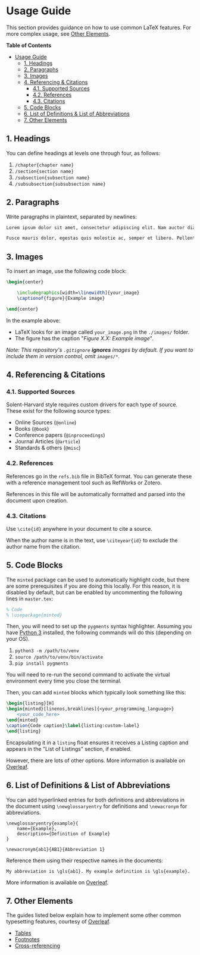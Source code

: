 # Usage Guide

This section provides guidance on how to use common LaTeX features. For more complex usage, see [Other Elements](#other-elements).

**Table of Contents**

- [Usage Guide](#usage-guide)
  - [1. Headings](#1-headings)
  - [2. Paragraphs](#2-paragraphs)
  - [3. Images](#3-images)
  - [4. Referencing \& Citations](#4-referencing--citations)
    - [4.1. Supported Sources](#41-supported-sources)
    - [4.2. References](#42-references)
    - [4.3. Citations](#43-citations)
  - [5. Code Blocks](#5-code-blocks)
  - [6. List of Definitions \& List of Abbreviations](#6-list-of-definitions--list-of-abbreviations)
  - [7. Other Elements](#7-other-elements)

## 1. Headings

You can define headings at levels one through four, as follows:

1. `/chapter{chapter name}`
2. `/section{section name}`
3. `/subsection{subsection name}`
4. `/subsubsection{subsubsection name}`

## 2. Paragraphs

Write paragraphs in plaintext, separated by newlines:

```tex
Lorem ipsum dolor sit amet, consectetur adipiscing elit. Nam auctor diam augue, at fermentum mauris cursus eget.

Fusce mauris dolor, egestas quis molestie ac, semper et libero. Pellentesque varius eros in dui porta suscipit.
```

## 3. Images

To insert an image, use the following code block:

```tex
\begin{center}

    \includegraphics[width=\linewidth]{your_image}
    \captionof{figure}{Example image}

\end{center}
```

In the example above:

- LaTeX looks for an image called `your_image.png` in the `./images/` folder.
- The figure has the caption "*Figure X.X: Example image*".

*Note: This repository's `.gitignore` ***ignores*** images by default. If you want to include them in version control, omit  `images/*`.*

## 4. Referencing & Citations

### 4.1. Supported Sources

Solent-Harvard style requires custom drivers for each type of source. These exist for the following source types:

- Online Sources (`@online`)
- Books (`@book`)
- Conference papers (`@inproceedings`)
- Journal Articles (`@article`)
- Standards & others (`@misc`)

### 4.2. References

References go in the `refs.bib` file in BibTeX format. You can generate these with a reference management tool such as RefWorks or Zotero.

References in this file will be automatically formatted and parsed into the document upon creation.

### 4.3. Citations

 Use `\cite{id}` anywhere in your document to cite a source.

 When the author name is in the text, use `\citeyear{id}` to exclude the author name from the citation.

## 5. Code Blocks

The `minted` package can be used to automatically highlight code, but there are some prerequisites if you are doing this locally. For this reason, it is disabled by default, but can be enabled by uncommenting the following lines in `master.tex`:

```latex
% Code
% \usepackage{minted}
```

Then, you will need to set up the `pygments` syntax highlighter. Assuming you have [Python 3](https://www.python.org/) installed, the following commands will do this (depending on your OS).

1. `python3 -m /path/to/venv`
2. `source /path/to/venv/bin/activate`
3. `pip install pygments`

You will need to re-run the second command to activate the virtual environment every time you close the terminal.

Then, you can add `minted` blocks which typically look something like this:

```latex
\begin{listing}[H]
\begin{minted}[linenos,breaklines]{<your_programming_language>}
    <your_code_here>
\end{minted}
\caption{Code caption}\label{listing:custom-label}
\end{listing}
```

Encapsulating it in a `listing` float ensures it receives a Listing caption and appears in the "List of Listings" section, if enabled.

However, there are lots of other options. More information is available on [Overleaf](https://www.overleaf.com/learn/latex/Code_Highlighting_with_minted).

## 6. List of Definitions & List of Abbreviations

You can add hyperlinked entries for both definitions and abbreviations in the document using `\newglossaryentry` for definitions and `\newacronym` for abbreviations.

```
\newglossaryentry{example}{
    name={Example},
    description={Definition of Example}
}

\newacronym{ab1}{AB1}{Abbreviation 1}
```

Reference them using their respective names in the documents:

```
My abbreviation is \gls{ab1}. My example definition is \gls{example}.
```

More information is available on [Overleaf](https://www.overleaf.com/learn/latex/Glossaries).

## 7. Other Elements

The guides listed below explain how to implement some other common typesetting features, courtesy of [Overleaf](https://www.overleaf.com/).

- [Tables](https://www.overleaf.com/learn/latex/Tables)
- [Footnotes](https://www.overleaf.com/learn/latex/Footnotes)
- [Cross-referencing](https://www.overleaf.com/learn/latex/Cross_referencing_sections%2C_equations_and_floats)